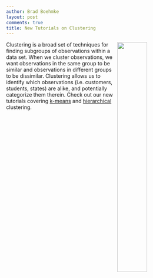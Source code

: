 ```yaml
---
author: Brad Boehmke
layout: post
comments: true
title: New Tutorials on Clustering
---
```


<img src="/public/images/analytics/clustering/kmeans/unnamed-chunk-18-1.png"  style="float:right; margin: 2px 0px 0px 10px; width: 40%; height: 40%;" />

Clustering is a broad set of techniques for finding subgroups of observations within a data set. When we cluster observations, we want observations in the same group to be similar and observations in different groups to be dissimilar. Clustering allows us to identify which observations (i.e. customers, students, states) are alike, and potentially categorize them therein. Check out our new tutorials covering [k-means](http://wfu-r.github.io/kmeans_clustering) and [hierarchical](http://wfu-r.github.io/hc_clustering) clustering. 
